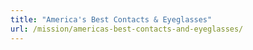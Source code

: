 ```yaml
---
title: "America's Best Contacts & Eyeglasses"
url: /mission/americas-best-contacts-and-eyeglasses/
---
```

